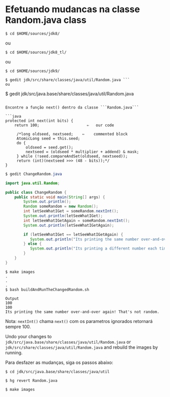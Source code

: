 # Efetuando mudancas na classe Random.java class

```
$ cd $HOME/sources/jdk8/
```
ou
```
$ cd $HOME/sources/jdk8_tl/
```
ou
```
$ cd $HOME/sources/jdk9/
```
```
$ gedit jdk/src/share/classes/java/util/Random.java ```
ou
```
$ gedit jdk/src/java.base/share/classes/java/util/Random.java 
```

Encontre a função next() dentro da classe ```Random.java```

```java
protected int next(int bits) {
	return 100;                     ⇐   our code

     /*long oldseed, nextseed;    ⇐    commented block
     AtomicLong seed = this.seed;
     do {
         oldseed = seed.get();
         nextseed = (oldseed * multiplier + addend) & mask;
     } while (!seed.compareAndSet(oldseed, nextseed));
     return (int)(nextseed >>> (48 - bits));*/
}
```

```java
$ gedit ChangeRandom.java 

import java.util.Random;

public class ChangeRandom {
	public static void main(String[] args) {
		System.out.println();
		Random someRandom = new Random();
		int letSeeWhatIGet = someRandom.nextInt();
		System.out.println(letSeeWhatIGet);
		int letSeeWhatIGetAgain = someRandom.nextInt();
		System.out.println(letSeeWhatIGetAgain);

		if (letSeeWhatIGet == letSeeWhatIGetAgain) {
		   System.out.println("Its printing the same number over-and-over again! That's not random.");
		} else {
		   System.out.println("Its printing a different number each time! Now that is random.");
		}
	}
}
```

```
$ make images
.
.
.
$ bash buildAndRunTheChangedRandom.sh

Output
100
100
Its printing the same number over-and-over again! That's not random.
```

Nota: ```nextInt()``` chama ```next()``` com os parametros ignorados retornará sempre 100.

Undo your changes to ```jdk/src/java.base/share/classes/java/util/Random.java``` or ```jdk/src/share/classes/java/util/Random.java``` and rebuild the images by running.

Para desfazer as mudanças, siga os passos abaixo:
```
$ cd jdk/src/java.base/share/classes/java/util

$ hg revert Random.java

$ make images
```